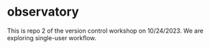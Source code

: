 # observatory


This is repo 2 of the version control workshop on 10/24/2023. We are exploring single-user workflow. 